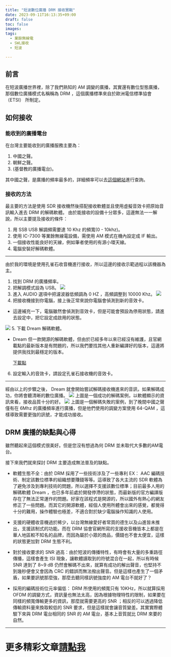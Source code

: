 ```yaml
---
title: "短波數位廣播 DRM 接收實戰"
date: 2023-09-11T16:13:35+09:00
draft: false
toc: false
images:
tags:
  - 業餘無線電
  - SWL接收
  - 短波

---
```

## 前言
在短波廣播世界裡，除了我們熟知的 AM 調變的廣播，其實還有數位型態廣播，那個數位廣播模式名稱稱為 DRM ，這個廣播標準來自於歐洲電信標準協會 （ETSI） 所制定。
## 如何接收
### 能收到的廣播電台
在台灣主要能收到的廣播服務主要為：
1. 中國之聲。
2. 朝鮮之聲。
3. (基督教的廣播電台)。

其中國之聲，是廣播的頻率最多的，詳細頻率可以去[這個網站](https://www.short-wave.info/)進行查詢。

### 接收的方法
最主要的方法是使用 SDR 接收機然後搭配接收軟體並且使用虛擬音效卡把原始音訊輸入進去 DRM 的解碼軟體。
由於能接收的設備十分眾多，這邊無法一一解說，所以主要提及接收的條件：
1. 用 SSB USB 解調頻需要達 10 Khz 的頻寬(0 - 10khz)。
2. 使用 IC-7300 等業餘無線電設備，需使用 AM 模式在機內設定成 IF 輸出。
3. 一個接收性能良好的天線，例如筆者使用的有源小環天線。
4. 電腦安裝好解碼軟體。
***
由於我的環境是使用孔雀石收音機進行接收，所以這邊的接收示範過程以該機器為主。
1. 找到 DRM 的廣播頻率。
2. 把解調模式設為 USB。
![](https://hackmd.io/_uploads/r1XCSBn03.jpg)
3. 進入 AUDIO 選項中把濾波器低頻調為 0 HZ ，高頻調整到 10000 Khz。
![](https://hackmd.io/_uploads/H1mArr2C2.jpg)
4. 把接收機接到你電腦，接上後正常來說你電腦會偵測到新的音效卡。

* 這邊補充一下，電腦雖然會偵測到音效卡，但是可能會預設為停用狀態，請進去設定中，把它設定成啟用的狀態。

![](https://hackmd.io/_uploads/S1vtdr30h.png)
5. 下載 Dream 解碼軟體。

* Dream 但一款開源的解碼軟體，但由於已經多年以來已經沒有維護，且官網載點的最新版本是有問題的，所以我們要找其他人重新編譯好的版本，這邊將提供我找到最穩定的版本。

    [下載點](https://drive.google.com/file/d/11Ns27-19wYy1ky-4LO0EVTVEM3FN3csI/view?usp=sharing)

6. 設定輸入的音效卡，請設定孔雀石接收機的音效卡。
***
經由以上的步驟之後， Dream 就會開始嘗試解碼接收機進來的音訊，如果解碼成功，你將會聽清晰的數位廣播。
![](https://hackmd.io/_uploads/rJLBPr2A3.png)
上圖是一個成功的解碼案例，以軟體顯示的資訊來看，接收品質十分的好。
![](https://hackmd.io/_uploads/HyUHDHn03.png)
上圖是一個解碼失敗的案例，到了晚間中國之聲僅有在 6Mhz 的廣播頻率進行廣播，但是他們使用的調變方案使用 64-QAM ，這樣導致需要更強的訊號，才能成功接收。
## DRM 廣播的缺點與心得
雖然聽起來這個模式很美好。但是您沒有想過為何 DRM 並未取代大多數的AM電台。

接下來我們就來探討 DRM 主要造成無法普及的缺點。

* 軟體生態不全：由於 DRM 採用了一些技術涉及了一些專利 EX： AAC 編碼技術、制定該數位標準的組織想要賺錢等等。這導致了各大主流的 SDR 軟體為了避免涉及到專利技術的問題，所以選擇不支援該數位標準；目前最多人用的解碼軟體 Dream ，也已多年前處於開發停滯的狀態，而最新版的官方編譯版存在了無法正常運作的問題。好家在該程式是開源的，所以國外有熱心的網友修正了一些問題。而其它的開源軟體，經個人使用所體會出來的感覺，都覺得十分的難用，操作體驗也極差，不適合對於缺少電腦操作知識的人使用。

* 支援的硬體收音機過於稀少，以台灣無線愛好者常買的德生以及山進皆未推出，支援該制式的功能。而在 DRM 協會官網所寫的支援收音機皆本上都是在華人地區較不知名的品牌，而因為屬於小眾的商品，價錢也不會太便宜，這樣的狀態更加對 DRM 生態不利。

* 對於接收要求的 SNR 過高：由於短波的傳播特性，有時會有大量的多重路徑傳播，這樣會產生 ISI 現象，讓軟體讀取到的符號混合在一起，所以有時候 SNR 達到了 8~9 dB 仍然會解碼不出來，就算有成功的解出聲音，也堅持不到幾秒便會又會因為 CRC 的錯誤而無法撥出聲音。但是這樣也產生了一個矛盾，如果要訊號那麼強，那麼去聽同樣訊號強度的 AM 電台不就好了？

* 採用的編碼技術位元率偏低： DRM 所使用的頻寬只有 10KHz，所以就算採用 OFDM 的調變方式，資訊量也無法太高，因為根據物理特性的限制，如果要在同樣的頻寬傳輸更多的資訊，那麼就需要更高的 SNR ；相反的可以透過降低傳輸資料量來換取較低的 SNR 要求，但是這樣就會讓音質變差。其實實際體驗下來與 DRM 電台相同的 SNR 的 AM 電台，基本上音質就比 DRM 來要的自然。
***
# 更多精彩文章[請點我](https://yakumo.tw/posts/2023/09/)
